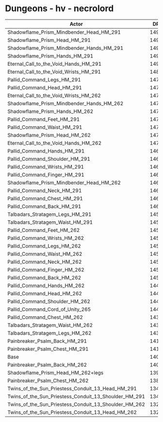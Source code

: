 # Dungeons - hv - necrolord
| Actor | DPS | Increase |
|---|:---:|:---:|
|Shadowflame_Prism_Mindbender_Head_HM_291|14954|6.65%|
|Shadowflame_Prism_Head_HM_291|14951|6.63%|
|Shadowflame_Prism_Mindbender_Hands_HM_291|14951|6.63%|
|Shadowflame_Prism_Hands_HM_291|14943|6.58%|
|Eternal_Call_to_the_Void_Hands_HM_291|14909|6.33%|
|Eternal_Call_to_the_Void_Wrists_HM_291|14896|6.24%|
|Pallid_Command_Legs_HM_291|14763|5.29%|
|Pallid_Command_Head_HM_291|14738|5.11%|
|Eternal_Call_to_the_Void_Wrists_HM_262|14737|5.11%|
|Shadowflame_Prism_Mindbender_Hands_HM_262|14732|5.07%|
|Shadowflame_Prism_Hands_HM_262|14729|5.05%|
|Pallid_Command_Feet_HM_291|14722|5.00%|
|Pallid_Command_Waist_HM_291|14719|4.98%|
|Shadowflame_Prism_Head_HM_262|14704|4.87%|
|Eternal_Call_to_the_Void_Hands_HM_262|14701|4.85%|
|Pallid_Command_Hands_HM_291|14698|4.83%|
|Pallid_Command_Shoulder_HM_291|14685|4.74%|
|Pallid_Command_Wrists_HM_291|14682|4.71%|
|Pallid_Command_Finger_HM_291|14672|4.64%|
|Shadowflame_Prism_Mindbender_Head_HM_262|14671|4.64%|
|Pallid_Command_Neck_HM_291|14657|4.54%|
|Pallid_Command_Chest_HM_291|14638|4.40%|
|Pallid_Command_Back_HM_291|14632|4.36%|
|Talbadars_Stratagem_Legs_HM_291|14575|3.95%|
|Talbadars_Stratagem_Waist_HM_291|14562|3.86%|
|Pallid_Command_Feet_HM_262|14534|3.66%|
|Pallid_Command_Wrists_HM_262|14525|3.59%|
|Pallid_Command_Legs_HM_262|14517|3.54%|
|Pallid_Command_Waist_HM_262|14514|3.52%|
|Pallid_Command_Neck_HM_262|14512|3.50%|
|Pallid_Command_Finger_HM_262|14508|3.47%|
|Pallid_Command_Back_HM_262|14501|3.42%|
|Pallid_Command_Hands_HM_262|14490|3.34%|
|Pallid_Command_Head_HM_262|14467|3.18%|
|Pallid_Command_Shoulder_HM_262|14456|3.10%|
|Pallid_Command_Cord_of_Unity_265|14451|3.07%|
|Pallid_Command_Chest_HM_262|14364|2.45%|
|Talbadars_Stratagem_Waist_HM_262|14333|2.23%|
|Talbadars_Stratagem_Legs_HM_262|14327|2.18%|
|Painbreaker_Psalm_Back_HM_291|14161|1.00%|
|Painbreaker_Psalm_Chest_HM_291|14148|0.91%|
|Base|14021|0.00%|
|Painbreaker_Psalm_Back_HM_262|14017|-0.03%|
|Shadowflame_Prism_Head_HM_262+legs|13971|-0.36%|
|Painbreaker_Psalm_Chest_HM_262|13898|-0.88%|
|Twins_of_the_Sun_Priestess_Conduit_13_Head_HM_291|13471|-3.92%|
|Twins_of_the_Sun_Priestess_Conduit_13_Shoulder_HM_291|13438|-4.16%|
|Twins_of_the_Sun_Priestess_Conduit_13_Shoulder_HM_262|13251|-5.49%|
|Twins_of_the_Sun_Priestess_Conduit_13_Head_HM_262|13219|-5.72%|
